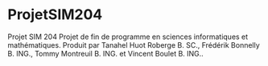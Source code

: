 # ProjetSIM204
Projet SIM 204
Projet de fin de programme en sciences informatiques et mathématiques.
Produit par Tanahel Huot Roberge B. SC., Frédérik Bonnelly B. ING., Tommy Montreuil B. ING. et Vincent Boulet B. ING..
